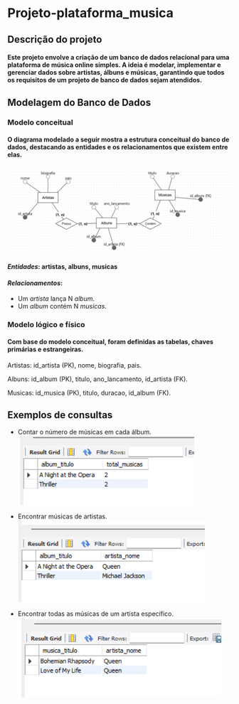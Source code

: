 # Projeto-plataforma_musica

## Descrição do projeto
#### Este projeto envolve a criação de um banco de dados relacional para uma plataforma de música online simples. A ideia é modelar, implementar e gerenciar dados sobre artistas, álbuns e músicas, garantindo que todos os requisitos de um projeto de banco de dados sejam atendidos.

## Modelagem do Banco de Dados

### Modelo conceitual

#### O diagrama modelado a seguir mostra a estrutura conceitual do banco de dados, destacando as entidades e os relacionamentos que existem entre elas.

![Modelo conceitual](./prints-consultas/modeloo_conceitual.png)
#### *Entidades*: artistas, albuns, musicas

#### *Relacionamentos*:
- Um *artista* lança N *album*.
- Um *album* contém N *musicas*.

### Modelo lógico e físico

#### Com base do modelo conceitual, foram definidas as tabelas, chaves primárias e estrangeiras.

Artistas: id_artista (PK), nome, biografia, pais.

Albuns: id_album (PK), titulo, ano_lancamento, id_artista (FK).

Musicas: id_musica (PK), titulo, duracao, id_album (FK).

## Exemplos de consultas
- Contar o número de músicas em cada álbum.
![Albuns](./prints-consultas/from_albunsa.png)

- Encontrar músicas de artistas. 
![Artista_titulo](./prints-consultas/select_a.titulo.png)

- Encontrar todas as músicas de um artista específico.
![Musica_titulo](./prints-consultas/select_m.titulo.png)


